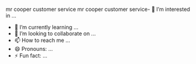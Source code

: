 
mr cooper customer service mr cooper customer service- 👀 I’m interested in ...
- 🌱 I’m currently learning ...
- 💞️ I’m looking to collaborate on ...
- 📫 How to reach me ...
- 😄 Pronouns: ...
- ⚡ Fun fact: ...

<!---
golden26ic/golden26ic is a ✨ special ✨ repository because its `README.md` (this file) appears on your GitHub profile.
You can click the Preview link to take a look at your changes.
--->
